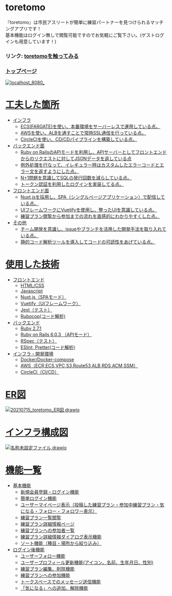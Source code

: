 # toretomo  
『toretomo』は市民アスリートが簡単に練習パートナーを見つけられるマッチングアプリです！  
基本機能はログイン無しで閲覧可能ですのでお気軽にご覧下さい。(ゲストログインも用意しています！)
  
### リンク: <a href="https://toretomo.jp">toretomoを触ってみる
  
### トップページ
  ![localhost_8080_](https://user-images.githubusercontent.com/55049751/132280926-32586549-741f-46aa-a1aa-41d7de1c6c43.png)
  
  
# 工夫した箇所
- インフラ  
  - ECS(FARGATE)を使い、本番環境をサーバーレスで運用している点。  
  - AWSを使い、ALBを通すことで常時SSL通信を行っている点。  
  - CircleCIを使い、CD/CDパイプラインを構築している点。  
- バックエンド面  
  - Ruby on RailsのAPIモードを利用し、APIサーバーとしてフロントエンドからのリクエストに対してJSONデータを返している点  
  - 例外処理を行なって、イレギュラー時はカスタムしたエラーコードとエラー文を返すようにした点。
  - N+1問題を意識してSQLの発行回数を減らしている点。
  - トークン認証を利用したログインを実装してる点。  
- フロントエンド面  
  - Nuxt.jsを採用し、SPA（シングルページアプリケーション）で配信している点。  
  - UIフレームワークにVuetifyを使用し、整ったUIを意識している点。  
  - 練習プラン閲覧から参加までの流れを直感的にわかりやすくした点。
- その他   
  - チーム開発を意識し、issueやブランチを活用した開発手法を取り入れている点。  
  - 静的コード解析ツールを導入してコードの可読性をあげている点。

# 使用した技術
- フロントエンド
  - HTML/CSS
  - Javascript
  - Nuxt.js（SPAモード）
  - Vuetify（UIフレームワーク）
  - Jest（テスト）
  - Rubocop(コード解析)
- バックエンド
  - Ruby 2.7.1
  - Ruby on Rails 6.0.3 （APIモード）
  - RSpec（テスト）
  - ESlint, Pretter(コード解析)
- インフラ・開発環境
  - Docker/Docker-compose
  - AWS（ECR,ECS,VPC,S3,Route53,ALB,RDS,ACM,SSM）
  - CircleCI（CI/CD）

# ER図
![20210715_toretomo_ER図 drawio](https://user-images.githubusercontent.com/55049751/132281842-46c7c325-9c84-45b8-87a6-d3f56cc505cd.png)  
  
  
# インフラ構成図
![名称未設定ファイル drawio](https://user-images.githubusercontent.com/55049751/132280149-3afc38c1-b582-4916-b740-adf199671fab.png)
  
# 機能一覧
- 基本機能
  - 新規会員登録・ログイン機能
  - 簡単ログイン機能
  - ユーザーマイページ表示（投稿した練習プラン・参加中練習プラン・気になる・フォロー・フォロワー表示）
  - 練習プラン一覧閲覧
  - 練習プラン詳細情報ページ
  - 練習プランへの参加者一覧
  - 練習プラン詳細情報ダイアログ表示機能
  - ソート機能（種目・場所から絞り込み）
- ログイン後機能  
  - ユーザーフォロー機能
  - ユーザープロフィール更新機能(アイコン、名前、生年月日、性別)
  - 練習プラン編集、削除機能
  - 練習プランへの参加機能
  - トークスペースでのメッセージ送信機能
  - 「気になる」への追加、解除機能

